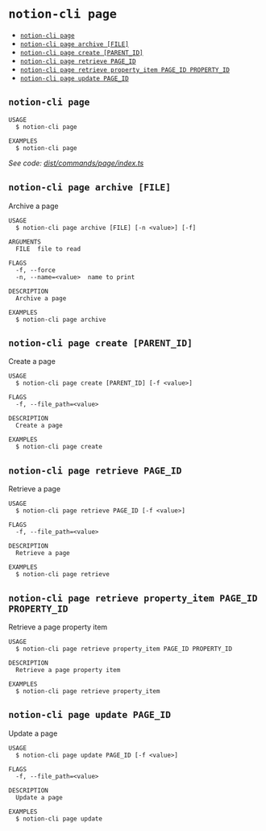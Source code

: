 `notion-cli page`
=================



* [`notion-cli page`](#notion-cli-page)
* [`notion-cli page archive [FILE]`](#notion-cli-page-archive-file)
* [`notion-cli page create [PARENT_ID]`](#notion-cli-page-create-parent_id)
* [`notion-cli page retrieve PAGE_ID`](#notion-cli-page-retrieve-page_id)
* [`notion-cli page retrieve property_item PAGE_ID PROPERTY_ID`](#notion-cli-page-retrieve-property_item-page_id-property_id)
* [`notion-cli page update PAGE_ID`](#notion-cli-page-update-page_id)

## `notion-cli page`

```
USAGE
  $ notion-cli page

EXAMPLES
  $ notion-cli page
```

_See code: [dist/commands/page/index.ts](https://github.com/litencatt/notion-cli-ts/blob/v0.8.0/dist/commands/page/index.ts)_

## `notion-cli page archive [FILE]`

Archive a page

```
USAGE
  $ notion-cli page archive [FILE] [-n <value>] [-f]

ARGUMENTS
  FILE  file to read

FLAGS
  -f, --force
  -n, --name=<value>  name to print

DESCRIPTION
  Archive a page

EXAMPLES
  $ notion-cli page archive
```

## `notion-cli page create [PARENT_ID]`

Create a page

```
USAGE
  $ notion-cli page create [PARENT_ID] [-f <value>]

FLAGS
  -f, --file_path=<value>

DESCRIPTION
  Create a page

EXAMPLES
  $ notion-cli page create
```

## `notion-cli page retrieve PAGE_ID`

Retrieve a page

```
USAGE
  $ notion-cli page retrieve PAGE_ID [-f <value>]

FLAGS
  -f, --file_path=<value>

DESCRIPTION
  Retrieve a page

EXAMPLES
  $ notion-cli page retrieve
```

## `notion-cli page retrieve property_item PAGE_ID PROPERTY_ID`

Retrieve a page property item

```
USAGE
  $ notion-cli page retrieve property_item PAGE_ID PROPERTY_ID

DESCRIPTION
  Retrieve a page property item

EXAMPLES
  $ notion-cli page retrieve property_item
```

## `notion-cli page update PAGE_ID`

Update a page

```
USAGE
  $ notion-cli page update PAGE_ID [-f <value>]

FLAGS
  -f, --file_path=<value>

DESCRIPTION
  Update a page

EXAMPLES
  $ notion-cli page update
```
